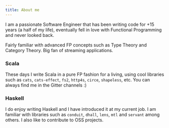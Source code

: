 ```yaml
---
title: About me
---
```


I am a passionate Software Engineer that has been writing code for +15 years (a half of my life), eventually fell in love with Functional Programming and never looked back.

Fairly familiar with advanced FP concepts such as Type Theory and Category Theory. Big fan of streaming applications.

### Scala

These days I write Scala in a pure FP fashion for a living, using cool libraries such as `cats`, `cats-effect`, `fs2`, `http4s`, `circe`, `shapeless`, etc. You can always find me in the Gitter channels :)

### Haskell

I do enjoy writing Haskell and I have introduced it at my current job. I am familiar with libraries such as `conduit`, `dhall`, `lens`, `mtl` and `servant` among others. I also like to contribute to OSS projects.
